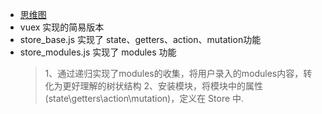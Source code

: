 - [思维图](https://www.processon.com/mindmap/627fc41a6376890bfe64d392)
- vuex 实现的简易版本
- store_base.js 实现了 state、getters、action、mutation功能
- store_modules.js 实现了 modules 功能
  > 1、通过递归实现了modules的收集，将用户录入的modules内容，转化为更好理解的树状结构
  > 2、安装模块，将模块中的属性(state\getters\action\mutation)，定义在 Store 中.